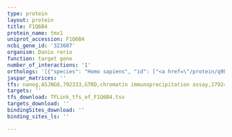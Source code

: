 ```yaml
---
type: protein
layout: protein
title: F1Q6B4
protein_name: tmx1
uniprot_accession: F1Q6B4
ncbi_gene_id: '323607'
organism: Danio rerio
function: target gene
number_of_interactions: '1'
orthologs: '[{"species": "Homo sapiens", "id": ["<a href=\"/protein/q9h3n1\">Q9H3N1</a>"]}, {"species": "Mus musculus", "id": ["<a href=\"/protein/q8vbt0\">Q8VBT0</a>"]}, {"species": "Rattus norvegicus", "id": ["<a href=\"/protein/q52kj9\">Q52KJ9</a>"]}, {"species": "Caenorhabditis elegans", "id": ["<a href=\"/protein/g5ec91\">G5EC91</a>"]}]'
jaspar_matrices: ''
tfs: nanog,A5JNG8,792333,GTRD,chromatin immunoprecipitation assay,27924024%5Buid%5D,No
targets: ''
tfs_download: TFLink_tfs_of_F1Q6B4.tsv
targets_download: ''
bindingSites_download: ''
binding_sites_ls: ''

---
```

